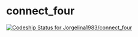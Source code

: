 connect_four
============
[ ![Codeship Status for Jorgelina1983/connect_four](https://www.codeship.io/projects/fde31d70-0a4e-0132-0b71-72af89f9ba0d/status)](https://www.codeship.io/projects/31747) 
